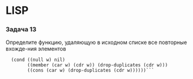 # LISP
### Задача 13
Определите функцию, удаляющую в исходном списке все повторные вхожде-ния элементов

```defun drop-duplicates (w)
  (cond ((null w) nil)
        ((member (car w) (cdr w)) (drop-duplicates (cdr w)))
        ((cons (car w) (drop-duplicates (cdr w))))))```
